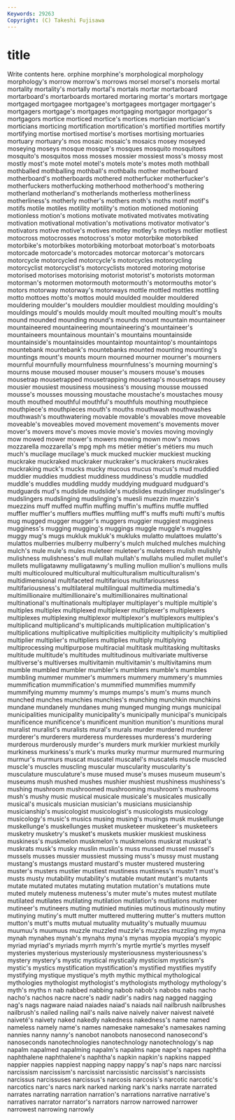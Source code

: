 ```yaml
---
Keywords: 29263 
Copyright: (C) Takeshi Fujisawa
---
```


# title

Write contents here.
orphine morphine's morphological morphology morphology's morrow morrow's morrows morsel morsel's
morsels mortal mortality mortality's mortally mortal's mortals mortar mortarboard mortarboard's
mortarboards mortared mortaring mortar's mortars mortgage mortgaged mortgagee mortgagee's mortgagees
mortgager mortgager's mortgagers mortgage's mortgages mortgaging mortgagor mortgagor's mortgagors mortice
morticed mortice's mortices mortician mortician's morticians morticing mortification mortification's mortified
mortifies mortify mortifying mortise mortised mortise's mortises mortising mortuaries mortuary
mortuary's mos mosaic mosaic's mosaics mosey moseyed moseying moseys mosque
mosque's mosques mosquito mosquitoes mosquito's mosquitos moss mosses mossier mossiest
moss's mossy most mostly most's mote motel motel's motels mote's
motes moth mothball mothballed mothballing mothball's mothballs mother motherboard motherboard's
motherboards mothered motherfucker motherfucker's motherfuckers motherfucking motherhood motherhood's mothering motherland
motherland's motherlands motherless motherliness motherliness's motherly mother's mothers moth's moths
motif motif's motifs motile motiles motility motility's motion motioned motioning
motionless motion's motions motivate motivated motivates motivating motivation motivational motivation's
motivations motivator motivator's motivators motive motive's motives motley motley's motleys
motlier motliest motocross motocrosses motocross's motor motorbike motorbiked motorbike's motorbikes
motorbiking motorboat motorboat's motorboats motorcade motorcade's motorcades motorcar motorcar's motorcars
motorcycle motorcycled motorcycle's motorcycles motorcycling motorcyclist motorcyclist's motorcyclists motored motoring
motorise motorised motorises motorising motorist motorist's motorists motorman motorman's motormen
motormouth motormouth's motormouths motor's motors motorway motorway's motorways mottle mottled
mottles mottling motto mottoes motto's mottos mould moulded moulder mouldered
mouldering moulder's moulders mouldier mouldiest moulding moulding's mouldings mould's moulds
mouldy moult moulted moulting moult's moults mound mounded mounding mound's
mounds mount mountain mountaineer mountaineered mountaineering mountaineering's mountaineer's mountaineers mountainous
mountain's mountains mountainside mountainside's mountainsides mountaintop mountaintop's mountaintops mountebank mountebank's
mountebanks mounted mounting mounting's mountings mount's mounts mourn mourned mourner
mourner's mourners mournful mournfully mournfulness mournfulness's mourning mourning's mourns mouse
moused mouser mouser's mousers mouse's mouses mousetrap mousetrapped mousetrapping mousetrap's
mousetraps mousey mousier mousiest mousiness mousiness's mousing mousse moussed mousse's
mousses moussing moustache moustache's moustaches mousy mouth mouthed mouthful mouthful's
mouthfuls mouthing mouthpiece mouthpiece's mouthpieces mouth's mouths mouthwash mouthwashes mouthwash's
mouthwatering movable movable's movables move moveable moveable's moveables moved movement
movement's movements mover mover's movers move's moves movie movie's movies
moving movingly mow mowed mower mower's mowers mowing mown mow's
mows mozzarella mozzarella's mpg mph ms métier métier's métiers mu
much much's mucilage mucilage's muck mucked muckier muckiest mucking muckrake
muckraked muckraker muckraker's muckrakers muckrakes muckraking muck's mucks mucky mucous
mucus mucus's mud muddied muddier muddies muddiest muddiness muddiness's muddle
muddled muddle's muddles muddling muddy muddying mudguard mudguard's mudguards mud's
mudslide mudslide's mudslides mudslinger mudslinger's mudslingers mudslinging mudslinging's muesli muezzin
muezzin's muezzins muff muffed muffin muffing muffin's muffins muffle muffled
muffler muffler's mufflers muffles muffling muff's muffs mufti mufti's muftis
mug mugged mugger mugger's muggers muggier muggiest mugginess mugginess's mugging
mugging's muggings muggle muggle's muggles muggy mug's mugs mukluk mukluk's
mukluks mulatto mulattoes mulatto's mulattos mulberries mulberry mulberry's mulch mulched
mulches mulching mulch's mule mule's mules muleteer muleteer's muleteers mulish
mulishly mulishness mulishness's mull mullah mullah's mullahs mulled mullet mullet's
mullets mulligatawny mulligatawny's mulling mullion mullion's mullions mulls multi multicoloured
multicultural multiculturalism multiculturalism's multidimensional multifaceted multifarious multifariousness multifariousness's multilateral multilingual
multimedia multimedia's multimillionaire multimillionaire's multimillionaires multinational multinational's multinationals multiplayer multiplayer's
multiple multiple's multiples multiplex multiplexed multiplexer multiplexer's multiplexers multiplexes multiplexing
multiplexor multiplexor's multiplexors multiplex's multiplicand multiplicand's multiplicands multiplication multiplication's multiplications
multiplicative multiplicities multiplicity multiplicity's multiplied multiplier multiplier's multipliers multiplies multiply
multiplying multiprocessing multipurpose multiracial multitask multitasking multitasks multitude multitude's multitudes
multitudinous multivariate multiverse multiverse's multiverses multivitamin multivitamin's multivitamins mum mumble
mumbled mumbler mumbler's mumblers mumble's mumbles mumbling mummer mummer's mummers
mummery mummery's mummies mummification mummification's mummified mummifies mummify mummifying mummy
mummy's mumps mumps's mum's mums munch munched munches munchies munchies's
munching munchkin munchkins mundane mundanely mundanes mung munged munging mungs
municipal municipalities municipality municipality's municipally municipal's municipals munificence munificence's munificent
munition munition's munitions mural muralist muralist's muralists mural's murals murder
murdered murderer murderer's murderers murderess murderesses murderess's murdering murderous murderously
murder's murders murk murkier murkiest murkily murkiness murkiness's murk's murks
murky murmur murmured murmuring murmur's murmurs muscat muscatel muscatel's muscatels
muscle muscled muscle's muscles muscling muscular muscularity muscularity's musculature musculature's
muse mused muse's muses museum museum's museums mush mushed mushes
mushier mushiest mushiness mushiness's mushing mushroom mushroomed mushrooming mushroom's mushrooms
mush's mushy music musical musicale musicale's musicales musically musical's musicals
musician musician's musicians musicianship musicianship's musicologist musicologist's musicologists musicology musicology's
music's musics musing musing's musings musk muskellunge muskellunge's muskellunges musket
musketeer musketeer's musketeers musketry musketry's musket's muskets muskier muskiest muskiness
muskiness's muskmelon muskmelon's muskmelons muskrat muskrat's muskrats musk's musky muslin
muslin's muss mussed mussel mussel's mussels musses mussier mussiest mussing
muss's mussy must mustang mustang's mustangs mustard mustard's muster mustered
mustering muster's musters mustier mustiest mustiness mustiness's mustn't must's musts
musty mutability mutability's mutable mutant mutant's mutants mutate mutated mutates
mutating mutation mutation's mutations mute muted mutely muteness muteness's muter
mute's mutes mutest mutilate mutilated mutilates mutilating mutilation mutilation's mutilations
mutineer mutineer's mutineers muting mutinied mutinies mutinous mutinously mutiny mutinying
mutiny's mutt mutter muttered muttering mutter's mutters mutton mutton's mutt's
mutts mutual mutuality mutuality's mutually muumuu muumuu's muumuus muzzle muzzled
muzzle's muzzles muzzling my myna mynah mynahes mynah's mynahs myna's
mynas myopia myopia's myopic myriad myriad's myriads myrrh myrrh's myrtle
myrtle's myrtles myself mysteries mysterious mysteriously mysteriousness mysteriousness's mystery mystery's
mystic mystical mystically mysticism mysticism's mystic's mystics mystification mystification's mystified
mystifies mystify mystifying mystique mystique's myth mythic mythical mythological mythologies
mythologist mythologist's mythologists mythology mythology's myth's myths n nab nabbed
nabbing nabob nabob's nabobs nabs nacho nacho's nachos nacre nacre's
nadir nadir's nadirs nag nagged nagging nag's nags nagware naiad
naiades naiad's naiads nail nailbrush nailbrushes nailbrush's nailed nailing nail's
nails naive naively naiver naivest naiveté naiveté's naivety naked nakedly
nakedness nakedness's name named nameless namely name's names namesake namesake's
namesakes naming nannies nanny nanny's nanobot nanobots nanosecond nanosecond's nanoseconds
nanotechnologies nanotechnology nanotechnology's nap napalm napalmed napalming napalm's napalms nape
nape's napes naphtha naphthalene naphthalene's naphtha's napkin napkin's napkins napped
nappier nappies nappiest napping nappy nappy's nap's naps narc narcissi
narcissism narcissism's narcissist narcissistic narcissist's narcissists narcissus narcissuses narcissus's narcosis
narcosis's narcotic narcotic's narcotics narc's narcs nark narked narking nark's
narks narrate narrated narrates narrating narration narration's narrations narrative narrative's
narratives narrator narrator's narrators narrow narrowed narrower narrowest narrowing narrowly
